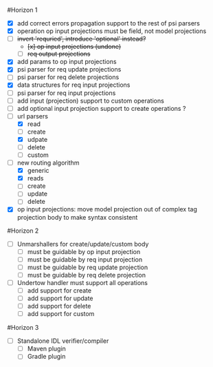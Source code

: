 #Horizon 1
- [x] add correct errors propagation support to the rest of psi parsers
- [x] operation op input projections must be field, not model projections
- [ ] ~~invert 'requried', introduce 'optional' instead?~~
  - ~~[x] op input projections (undone)~~
  - [ ] ~~req output projections~~
- [x] add params to op input projections
- [x] psi parser for req update projections
- [ ] psi parser for req delete projections
- [x] data structures for req input projections
- [ ] psi parser for req input projections
- [ ] add input (projection) support to custom operations
- [ ] add optional input projection support to create operations ?
- [ ] url parsers
  - [x] read
  - [ ] create
  - [x] udpate
  - [ ] delete
  - [ ] custom
- [ ] new routing algorithm
  - [x] generic
  - [x] reads
  - [ ] create
  - [ ] update
  - [ ] delete
- [x] op input projections: move model projection out of complex tag projection body to make syntax consistent

#Horizon 2
- [ ] Unmarshallers for create/update/custom body
  - [ ] must be guidable by op input projection
  - [ ] must be guidable by req input projection
  - [ ] must be guidable by req update projection
  - [ ] must be guidable by req delete projection
- [ ] Undertow handler must support all operations
  - [ ] add support for create
  - [ ] add support for update
  - [ ] add support for delete
  - [ ] add support for custom
  
#Horizon 3
- [ ] Standalone IDL verifier/compiler
  - [ ] Maven plugin
  - [ ] Gradle plugin
